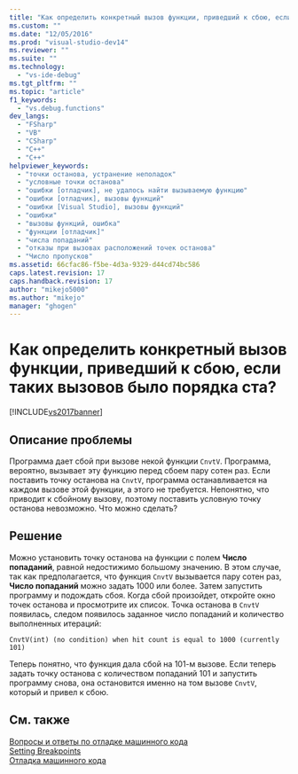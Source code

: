 ```yaml
---
title: "Как определить конкретный вызов функции, приведший к сбою, если таких вызовов было порядка ста? | Microsoft Docs"
ms.custom: ""
ms.date: "12/05/2016"
ms.prod: "visual-studio-dev14"
ms.reviewer: ""
ms.suite: ""
ms.technology: 
  - "vs-ide-debug"
ms.tgt_pltfrm: ""
ms.topic: "article"
f1_keywords: 
  - "vs.debug.functions"
dev_langs: 
  - "FSharp"
  - "VB"
  - "CSharp"
  - "C++"
  - "C++"
helpviewer_keywords: 
  - "точки останова, устранение неполадок"
  - "условные точки останова"
  - "ошибки [отладчик], не удалось найти вызываемую функцию"
  - "ошибки [отладчик], вызовы функций"
  - "ошибки [Visual Studio], вызовы функций"
  - "ошибки"
  - "вызовы функций, ошибка"
  - "функции [отладчик]"
  - "числа попаданий"
  - "отказы при вызовах расположений точек останова"
  - "Число пропусков"
ms.assetid: 66cfac86-f5be-4d3a-9329-d44cd74bc586
caps.latest.revision: 17
caps.handback.revision: 17
author: "mikejo5000"
ms.author: "mikejo"
manager: "ghogen"
---
```

# Как определить конкретный вызов функции, приведший к сбою, если таких вызовов было порядка ста?
[!INCLUDE[vs2017banner](../code-quality/includes/vs2017banner.md)]

## Описание проблемы  
 Программа дает сбой при вызове некой функции `CnvtV`.  Программа, вероятно, вызывает эту функцию перед сбоем пару сотен раз.  Если поставить точку останова на `CnvtV`, программа останавливается на каждом вызове этой функции, а этого не требуется.  Непонятно, что приводит к сбойному вызову, поэтому поставить условную точку останова невозможно.  Что можно сделать?  
  
## Решение  
 Можно установить точку останова на функции с полем **Число попаданий**, равной недостижимо большому значению.  В этом случае, так как предполагается, что функция `CnvtV` вызывается пару сотен раз, **Число попаданий** можно задать 1000 или более.  Затем запустить программу и подождать сбоя.  Когда сбой произойдет, откройте окно точек останова и просмотрите их список.  Точка останова в `CnvtV` появилась, следом появилось заданное число попаданий и количество выполненных итераций:  
  
```  
CnvtV(int) (no condition) when hit count is equal to 1000 (currently 101)  
```  
  
 Теперь понятно, что функция дала сбой на 101\-м вызове.  Если теперь задать точку останова с количеством попаданий 101 и запустить программу снова, она остановится именно на том вызове `CnvtV`, который и привел к сбою.  
  
## См. также  
 [Вопросы и ответы по отладке машинного кода](../debugger/debugging-native-code-faqs.md)   
 [Setting Breakpoints](http://msdn.microsoft.com/ru-ru/fe4eedc1-71aa-4928-962f-0912c334d583)   
 [Отладка машинного кода](../debugger/debugging-native-code.md)